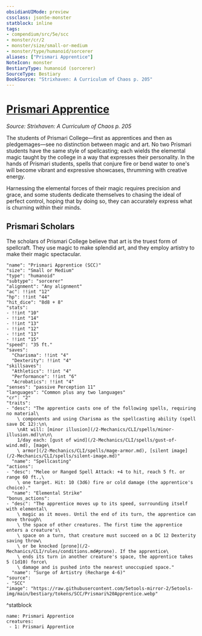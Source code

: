 ```yaml
---
obsidianUIMode: preview
cssclass: json5e-monster
statblock: inline
tags:
- compendium/src/5e/scc
- monster/cr/2
- monster/size/small-or-medium
- monster/type/humanoid/sorcerer
aliases: ["Prismari Apprentice"]
NoteIcon: monster
BestiaryType: humanoid (sorcerer)
SourceType: Bestiary
BookSource: "Strixhaven: A Curriculum of Chaos p. 205"
---
```

# [Prismari Apprentice](2-Mechanics/CLI/bestiary/humanoid/prismari-apprentice-scc.md)
*Source: Strixhaven: A Curriculum of Chaos p. 205*  

The students of Prismari College—first as apprentices and then as pledgemages—see no distinction between magic and art. No two Prismari students have the same style of spellcasting; each wields the elemental magic taught by the college in a way that expresses their personality. In the hands of Prismari students, spells that conjure fire or bend water to one's will become vibrant and expressive showcases, thrumming with creative energy.

Harnessing the elemental forces of their magic requires precision and grace, and some students dedicate themselves to chasing the ideal of perfect control, hoping that by doing so, they can accurately express what is churning within their minds.

## Prismari Scholars

The scholars of Prismari College believe that art is the truest form of spellcraft. They use magic to make splendid art, and they employ artistry to make their magic spectacular.

```statblock
"name": "Prismari Apprentice (SCC)"
"size": "Small or Medium"
"type": "humanoid"
"subtype": "sorcerer"
"alignment": "Any alignment"
"ac": !!int "12"
"hp": !!int "44"
"hit_dice": "8d8 + 8"
"stats":
- !!int "10"
- !!int "14"
- !!int "13"
- !!int "12"
- !!int "13"
- !!int "15"
"speed": "35 ft."
"saves":
  "Charisma": !!int "4"
  "Dexterity": !!int "4"
"skillsaves":
  "Athletics": !!int "4"
  "Performance": !!int "6"
  "Acrobatics": !!int "4"
"senses": "passive Perception 11"
"languages": "Common plus any two languages"
"cr": "2"
"traits":
- "desc": "The apprentice casts one of the following spells, requiring no material\
    \ components and using Charisma as the spellcasting ability (spell save DC 12):\n\
    \nAt will: [minor illusion](/2-Mechanics/CLI/spells/minor-illusion.md)\n\n\
    1/day each: [gust of wind](/2-Mechanics/CLI/spells/gust-of-wind.md), [mage\
    \ armor](/2-Mechanics/CLI/spells/mage-armor.md), [silent image](/2-Mechanics/CLI/spells/silent-image.md)"
  "name": "Spellcasting"
"actions":
- "desc": "Melee or Ranged Spell Attack: +4 to hit, reach 5 ft. or range 60 ft.,\
    \ one target. Hit: 10 (3d6) fire or cold damage (the apprentice's choice)."
  "name": "Elemental Strike"
"bonus_actions":
- "desc": "The apprentice moves up to its speed, surrounding itself with elemental\
    \ magic as it moves. Until the end of its turn, the apprentice can move through\
    \ the space of other creatures. The first time the apprentice enters a creature's\
    \ space on a turn, that creature must succeed on a DC 12 Dexterity saving throw\
    \ or be knocked [prone](/2-Mechanics/CLI/rules/conditions.md#prone). If the apprentice\
    \ ends its turn in another creature's space, the apprentice takes 5 (1d10) force\
    \ damage and is pushed into the nearest unoccupied space."
  "name": "Surge of Artistry (Recharge 4-6)"
"source":
- "SCC"
"image": "https://raw.githubusercontent.com/5etools-mirror-2/5etools-img/main/bestiary/tokens/SCC/Prismari%20Apprentice.webp"
```
^statblock

```encounter-table
name: Prismari Apprentice
creatures:
 - 1: Prismari Apprentice
```